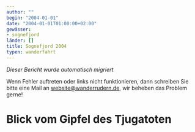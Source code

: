 ```yaml
---
author: ""
begin: "2004-01-01"
date: "2004-01-01T01:00:00+02:00"
gewässer:
- sognefjord
länder: []
title: Sognefjord 2004
typen: wanderfahrt
---
```



*Dieser Bericht wurde automatisch migriert*

Wenn Fehler auftreten oder links nicht funktionieren, dann schreiben Sie bitte eine Mail an website@wanderrudern.de, wir beheben das Problem gerne!



# Blick vom Gipfel des Tjugatoten


